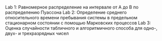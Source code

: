 Lab 1: Равномерное распределение на интервале от А до B по распределению Пуассона
Lab 2: Определение среднего относительного времени пребывания системы в предельном стационарном состоянии с помощью Марковских процессов
Lab 3: Оценка случайности табличного и алгоритмичного способа для одно-, двух- и трехразрядных чисел
